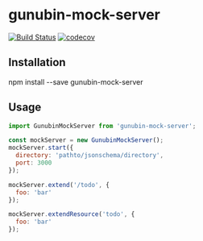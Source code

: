 # gunubin-mock-server

[![Build Status](https://travis-ci.org/gunubin/gunubin-mock-server.svg?branch=master)](https://travis-ci.org/gunubin/gunubin-mock-server)
[![codecov](https://codecov.io/gh/gunubin/gunubin-mock-server/branch/master/graph/badge.svg)](https://codecov.io/gh/gunubin/gunubin-mock-server)

## Installation
npm install --save gunubin-mock-server

## Usage

```javascript
import GunubinMockServer from 'gunubin-mock-server';

const mockServer = new GunubinMockServer();
mockServer.start({
  directory: 'pathto/jsonschema/directory',
  port: 3000
});

mockServer.extend('/todo', {
  foo: 'bar' 
});

mockServer.extendResource('todo', {
  foo: 'bar' 
});

```
